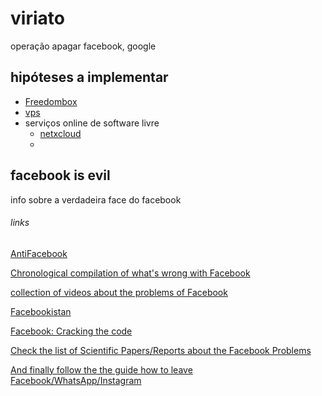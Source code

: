 # viriato
operação apagar facebook, google 

## hipóteses a implementar
- [Freedombox](https://freedombox.org/ "FreedomBox is designed to be your own inexpensive server at home.")
- [vps](https://lowendbox.com)
- serviços online de software livre
	* [netxcloud](https://nextcloud.com/collaboraonline/ "nextcloud e collabora")
	*

## facebook is evil
info sobre a verdadeira face do facebook

###### links

[AntiFacebook](https://www.reddit.com/r/AntiFacebook/ "reddit")

[Chronological compilation of what's wrong with Facebook](https://np.reddit.com/r/AntiFacebook/wiki/timeline)

[collection of videos about the problems of Facebook](https://np.reddit.com/r/AntiFacebook/wiki/videos)

[Facebookistan](http://facebookistan.org/)

[Facebook: Cracking the code](http://thoughtmaybe.com/facebook-cracking-the-code/)

[Check the list of Scientific Papers/Reports about the Facebook Problems](https://np.reddit.com/r/AntiFacebook/wiki/papers)

[And finally follow the the guide how to leave Facebook/WhatsApp/Instagram](https://np.reddit.com/r/AntiFacebook/wiki/guide)
















